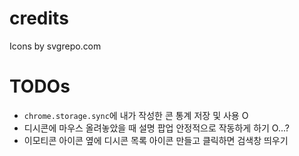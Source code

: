 # credits

Icons by svgrepo.com

# TODOs
- `chrome.storage.sync`에 내가 작성한 콘 통계 저장 및 사용 O
- 디시콘에 마우스 올려놓았을 때 설명 팝업 안정적으로 작동하게 하기 O...?
- 이모티콘 아이콘 옆에 디시콘 목록 아이콘 만들고 클릭하면 검색창 띄우기
